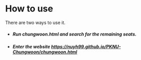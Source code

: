 # How to use
There are two ways to use it.
+ ##### Run *chungwoon.html* and search for the remaining seats.
+ ##### Enter the website *https://nuyh99.github.io/PKNU-Chungwoon/chungwoon.html*
